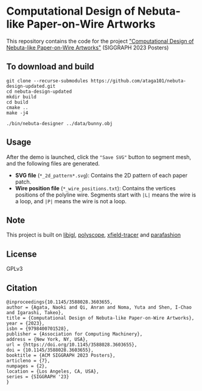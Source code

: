 # Computational Design of Nebuta-like Paper-on-Wire Artworks

This repository contains the code for the project ["Computational Design of Nebuta-like Paper-on-Wire Artworks"](https://dl.acm.org/doi/abs/10.1145/3588028.3603655) (SIGGRAPH 2023 Posters)
## To download and build

```
git clone --recurse-submodules https://github.com/ataga101/nebuta-design-updated.git
cd nebuta-design-updated
mkdir build
cd build
cmake ..
make -j4

./bin/nebuta-designer ../data/bunny.obj
```

## Usage

After the demo is launched, click the `"Save SVG"` button to segment mesh, and the following files are generated.
- **SVG file** (`*_2d_pattern*.svg`): Contains the 2D pattern of each paper patch.
- **Wire position file** (`*_wire_positions.txt`): Contains the vertices positions of the polyline wire. Segments start with `|L|` means the wire is a loop, and `|P|` means the wire is not a loop.


## Note

This project is built on [libigl](https://libigl.github.io/), [polyscope](https://polyscope.run/), [xfield-tracer](https://github.com/nicopietroni/xfield_tracer.git) and [parafashion](https://github.com/nicopietroni/parafashion.git)

## License
GPLv3

## Citation
```
@inproceedings{10.1145/3588028.3603655,
author = {Agata, Naoki and Qi, Anran and Noma, Yuta and Shen, I-Chao and Igarashi, Takeo},
title = {Computational Design of Nebuta-like Paper-on-Wire Artworks},
year = {2023},
isbn = {9798400701528},
publisher = {Association for Computing Machinery},
address = {New York, NY, USA},
url = {https://doi.org/10.1145/3588028.3603655},
doi = {10.1145/3588028.3603655},
booktitle = {ACM SIGGRAPH 2023 Posters},
articleno = {7},
numpages = {2},
location = {Los Angeles, CA, USA},
series = {SIGGRAPH '23}
}
```
